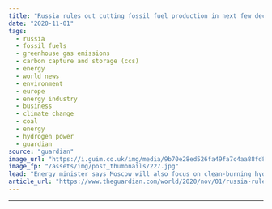 ```yaml
---
title: "Russia rules out cutting fossil fuel production in next few decades"
date: "2020-11-01"
tags: 
  - russia
  - fossil fuels
  - greenhouse gas emissions
  - carbon capture and storage (ccs)
  - energy
  - world news
  - environment
  - europe
  - energy industry
  - business
  - climate change
  - coal
  - energy
  - hydrogen power
  - guardian
source: "guardian"
image_url: "https://i.guim.co.uk/img/media/9b70e28ed526fa49fa7c4aa88fd8ce4ceadeb9a2/492_0_4626_2778/master/4626.jpg?width=460&quality=85&auto=format&fit=max&s=eae1384cbe6da3550bab3da262c4f89e"
image_fp: "/assets/img/post_thumbnails/227.jpg"
lead: "Energy minister says Moscow will also focus on clean-burning hydrogen and carbon captureRussia has no plans to rein in its production of fossil fuels in the coming decades despite the global efforts to shift towards low-carbon energy, according to it..."
article_url: "https://www.theguardian.com/world/2020/nov/01/russia-rules-out-cutting-fossil-fuel-production-in-next-few-decades"
---
```


---
